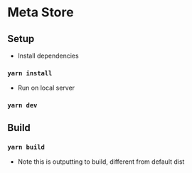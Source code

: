 # Meta Store

## Setup

- Install dependencies

### `yarn install`

- Run on local server

### `yarn dev`

## Build

### `yarn build`

- Note this is outputting to build, different from default dist
